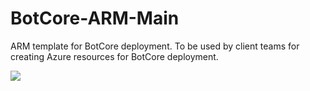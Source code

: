 # BotCore-ARM-Main
ARM template for BotCore deployment. To be used by client teams for creating Azure resources for BotCore deployment.


<a href="https://portal.azure.com/#create/Microsoft.Template/uri/https%3A%2F%2Fraw.githubusercontent.com%2FAcuvateSoftware%2FBotCore-ARM-Main%2Fmaster%2Fazuredeploy.json" target="_blank">
    <img src="http://azuredeploy.net/deploybutton.png"/>
</a>
